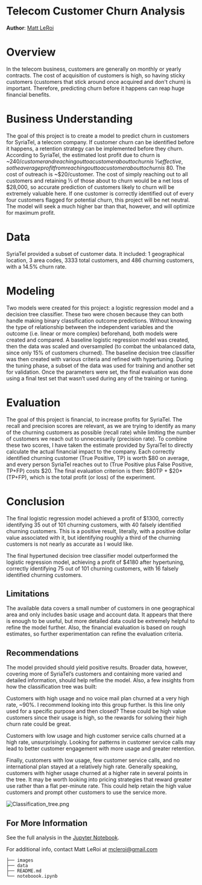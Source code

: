 # Telecom Customer Churn Analysis

**Author**: [Matt LeRoi](mailto:mcleroi@gmail.com) 

# Overview

In the telecom business, customers are generally on monthly or yearly contracts. The cost of acquisition of customers is high, so having sticky customers (customers that stick around once acquired and don't churn) is important. Therefore, predicting churn before it happens can reap huge financial benefits.

# Business Understanding

The goal of this project is to create a model to predict churn in customers for SyriaTel, a telecom company. If customer churn can be identified before it happens, a retention strategy can be implemented before they churn. According to SyriaTel, the estimated lost profit due to churn is ~$240/customer and reaching out to a customer about to churn is ~⅓ effective, so the average profit from reaching out to a customer about to churn is ~$80. The cost of outreach is ~$20/customer. The cost of simply reaching out to all customers and retaining ⅓ of those about to churn would be a net loss of $28,000, so accurate prediction of customers likely to churn will be extremely valuable here. If one customer is correctly identified out of every four customers flagged for potential churn, this project will be net neutral. The model will seek a much higher bar than that, however, and will optimize for maximum profit.

# Data
SyriaTel provided a subset of customer data. It included: 1 geographical location, 3 area codes, 3333 total customers, and 486 churning customers, with a 14.5% churn rate.

# Modeling

Two models were created for this project: a logistic regression model and a decision tree classifier. These two were chosen because they can both handle making binary classification outcome predictions. Without knowing the type of relationship between the independent variables and the outcome (i.e. linear or more complex) beforehand, both models were created and compared. A baseline logistic regression model was created, then the data was scaled and oversampled (to combat the unbalanced data, since only 15% of customers churned). The baseline decision tree classifier was then created with various criteria and refined with hypertuning. During the tuning phase, a subset of the data was used for training and another set for validation. Once the parameters were set, the final evaluation was done using a final test set that wasn’t used during any of the training or tuning.

# Evaluation

The goal of this project is financial, to increase profits for SyriaTel. The recall and precision scores are relevant, as we are trying to identify as many of the churning customers as possible (recall rate) while limiting the number of customers we reach out to unnecessarily (precision rate). To combine these two scores, I have taken the estimate provided by SyraiTel to directly calculate the actual financial impact to the company. Each correctly identified churning customer (True Positive, TP) is worth $80 on average, and every person SyriaTel reaches out to (True Positive plus False Positive, TP+FP) costs $20. The final evaluation criterion is then: $80TP + $20*(TP+FP), which is the total profit (or loss) of the experiment.


# Conclusion

The final logistic regression model achieved a profit of $1300, correctly identifying 35 out of 101 churning customers, with 40 falsely identified churning customers. This is a positive result, literally, with a positive dollar value associated with it, but identifying roughly a third of the churning customers is not nearly as accurate as I would like.

The final hypertuned decision tree classifier model outperformed the logistic regression model, achieving a profit of $4180 after hypertuning, correctly identifying 75 out of 101 churning customers, with 16 falsely identified churning customers. 

## Limitations

The available data covers a small number of customers in one geographical area and only includes basic usage and account data. It appears that there is enough to be useful, but more detailed data could be extremely helpful to refine the model further. Also, the financial evaluation is based on rough estimates, so further experimentation can refine the evaluation criteria.

## Recommendations

The model provided should yield positive results. Broader data, however, covering more of SyriaTel’s customers and containing more varied and detailed information, should help refine the model. Also, a few insights from how the classification tree was built:

Customers with high usage and no voice mail plan churned at a very high rate, ~90%. I recommend looking into this group further. Is this line only used for a specific purpose and then closed? These could be high value customers since their usage is high, so the rewards for solving their high churn rate could be great.

Customers with low usage and high customer service calls churned at a high rate, unsurprisingly. Looking for patterns in customer service calls may lead to better customer engagement with more usage and greater retention.

Finally, customers with low usage, few customer service calls, and no international plan stayed at a relatively high rate. Generally speaking, customers with higher usage churned at a higher rate in several points in the tree. It may be worth looking into pricing strategies that reward greater use rather than a flat per-minute rate. This could help retain the high value customers and prompt other customers to use the service more.

![Classification_tree.png](./images/Classification_tree.png)

## For More Information

See the full analysis in the [Jupyter Notebook](./notebook.ipynb).

For additional info, contact Matt LeRoi at [mcleroi@gmail.com](mailto:mcleroi@gmail.com)

```
├── images
├── data
├── README.md
└── noteboook.ipynb
``` 
